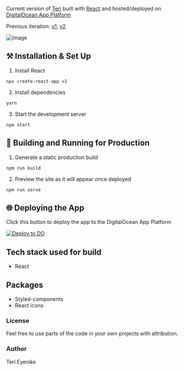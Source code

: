 Current version of [Teri](https://do-teri-qeuse.ondigitalocean.app/) built with [React](http://reactjs.org/) and hosted/deployed on [DigitalOcean App Platform](https://www.digitalocean.com/products/app-platform/)

Previous iteration: [v1](https://terieyenike.github.io/v1), [v2](https://do-teri-qeuse.ondigitalocean.app/)

![image](https://user-images.githubusercontent.com/25850598/103984246-11713a00-5187-11eb-81a1-898a2fc088ab.png)

## ⚒ Installation & Set Up

1. Install React

```
npx create-react-app v2
```

2. Install dependencies

```
yarn
```

3. Start the development server

```
npm start
```

## 🚀 Building and Running for Production

1. Generate a static production build

```
npm run build
```

2. Preview the site as it will appear once deployed

```
npm run serve
```

## 🌐 Deploying the App

Click this button to deploy the app to the DigitalOcean App Platform

[![Deploy to DO](https://mp-assets1.sfo2.digitaloceanspaces.com/deploy-to-do/do-btn-blue.svg)](https://cloud.digitalocean.com/apps/new?repo=https://github.com/terieyenike/do-teri/tree/main&refcode=97aee38fde94)

## Tech stack used for build

- React

## Packages

- Styled-components
- React icons

### License

Feel free to use parts of the code in your own projects with attribution.

### Author

Teri Eyenike
